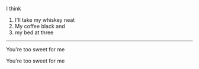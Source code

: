 I think 
1. I'll take my whiskey neat
2. My coffee black and
3. my bed at three
---
You're too sweet for me

You're too sweet for me
